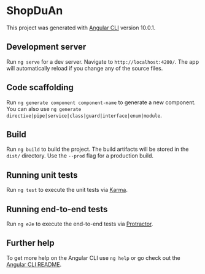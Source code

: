# ShopDuAn
<!-- https://console.developers.google.com/apis/credentials/consent?project=core-almanac-257312 -->

<!-- https://viblo.asia/p/co-che-dang-nhap-ung-dung-web-app-bang-tai-khoan-googlegmail-code-vi-du-bang-jsp-servletspringmvcspringboot-naQZRw6Xlvx -->

<!-- https://developers.google.com/identity/sign-in/web/sign-in -->


<!-- https://developers.facebook.com/docs/facebook-login/web/ -->


This project was generated with [Angular CLI](https://github.com/angular/angular-cli) version 10.0.1.

## Development server

Run `ng serve` for a dev server. Navigate to `http://localhost:4200/`. The app will automatically reload if you change any of the source files.

## Code scaffolding

Run `ng generate component component-name` to generate a new component. You can also use `ng generate directive|pipe|service|class|guard|interface|enum|module`.

## Build

Run `ng build` to build the project. The build artifacts will be stored in the `dist/` directory. Use the `--prod` flag for a production build.

## Running unit tests

Run `ng test` to execute the unit tests via [Karma](https://karma-runner.github.io).

## Running end-to-end tests

Run `ng e2e` to execute the end-to-end tests via [Protractor](http://www.protractortest.org/).

## Further help

To get more help on the Angular CLI use `ng help` or go check out the [Angular CLI README](https://github.com/angular/angular-cli/blob/master/README.md).
